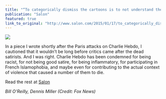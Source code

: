 ```yaml
---
title: "“To categorically dismiss the cartoons is to not understand them in context”"
publication: "Salon"
featured: true
link_to_original: "http://www.salon.com/2015/01/17/to_categorically_dismiss_the_cartoons_is_to_not_understand_them_in_context/#"
---
```

![](/assets/img/oreilly_miller.jpg)

In a piece I wrote shortly after the Paris attacks on Charlie Hebdo, I cautioned that it wouldn’t be long before critics came after the dead satirists. And I was right. Charlie Hebdo has been condemned for being racist, for not being good satire, for being inflammatory, for participating in French Islamophobia, and maybe even for contributing to the actual context of violence that caused a number of them to die.

Read the rest at [Salon](http://www.salon.com/2015/01/17/to_categorically_dismiss_the_cartoons_is_to_not_understand_them_in_context/#)

_Bill O'Reilly, Dennis Miller (Credit: Fox News)_
